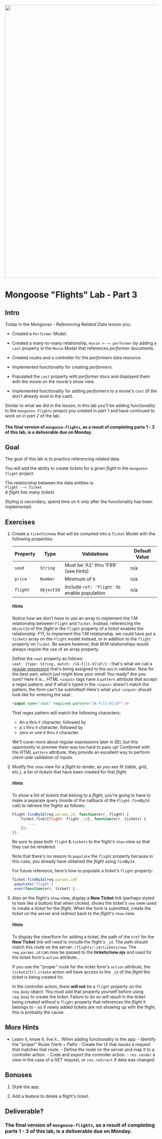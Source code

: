 <img src="https://i.imgur.com/Y74xxoD.jpg" width="900">

# Mongoose "Flights" Lab - Part 3

## Intro

Today in the _Mongoose - Referencing Related Data_ lesson you:

- Created a `Performer` Model.

- Created a many-to-many relationship, `movie >--< performer` by adding a `cast` property in the `Movie` Model that references _performer_ documents.

- Created routes and a controller for the _performers_ data resource.

- Implemented functionality for creating _performers_.

- Populated the `cast` property with _performer_ docs and displayed them with the movie on the movie's show view.

- Implemented functionality for adding _performers_ to a movie's `cast` (if the don't already exist in the cast).

Similar to what we did in the lesson, in this lab you'll be adding functionality to the `mongoose-flights` project you created in _part 1_ and have continued to work on in _part 2_ of the lab.

#### The final version of `mongoose-flights`, as a result of completing parts 1 - 3 of this lab, is a deliverable due on Monday.

## Goal

The goal of this lab is to practice referencing related data.

You will add the ability to create _tickets_ for a given _flight_ in the `mongoose-flight` project.

The relationship between the data entities is:<br>
`Flight --< Ticket`<br>
_A flight has many tickets_

Styling is secondary, spend time on it only after the functionality has been implemented.

## Exercises

1. Create a `ticketSchema` that will be compiled into a `Ticket` Model with the following properties:

   | Property | Type       | Validations                                  | Default Value |
   | -------- | ---------- | -------------------------------------------- | ------------- |
   | `seat`   | `String`   | Must be 'A1' thru 'F99' (see hints)          | n/a           |
   | `price`  | `Number`   | Minimum of `0`                               | n/a           |
   | `flight` | `ObjectId` | Include `ref: 'Flight'` to enable population | n/a           |

   ##### Hints

   Notice how we don't _have_ to use an array to implement the 1:M relationship between `Flight` and `Ticket`. Instead, referencing the `ObjectId` of the _flight_ in the `flight` property of a _ticket_ enables the relationship. FYI, to implement this 1:M relationship, we _could_ have put a `tickets` array on the `Flight` model instead, or in addition to the `flight` property on `Ticket`. Be aware however, that M:M relationships would always require the use of an array property.

   Define the `seat` property as follows:<br>`seat: {type: String, match: /[A-F][1-9]\d?/}` - that's what we call a [regular expression](https://en.wikipedia.org/wiki/Regular_expression) that's being assigned to the `match` validator. Now for the best part, which just might blow your mind! You ready? Are you sure? Here it is... HTML `<input>` tags have a `pattern` attribute that accept a regex pattern; and if what's typed in the `<input>` doesn't match the pattern, the form can't be submitted! Here's what your `<input>` should look like for entering the seat:

   ```html
   <input name="seat" required pattern="[A-F][1-9]\d?" />
   ```

   That regex pattern will match the following characters:

   - An `A` thru `F` character, followed by
   - a `1` thru `9` character, followed by
   - zero or one `0` thru `9` character.

   We'll cover more about regular expressions later in SEI, but this opportunity to preview them was too hard to pass up! Combined with the HTML `pattern` attribute, they provide an excellent way to perform _client-side_ validation of inputs.

2. Modify the `show` view for a _flight_ to render, as you see fit (table, grid, etc.), a list of _tickets_ that have been created for that _flight_.

   ##### Hints

   To show a list of _tickets_ that belong to a _flight_, you're going to have to make a separate query (inside of the callback of the `Flight.findById` call) to retrieve the flights as follows:

   ```js
   Flight.findById(req.params.id, function(err, flight) {
       Ticket.find({flight: flight._id}, function(err, tickets) {
           ...
       });
   });
   ```

   Be sure to pass both `flight` & `tickets` to the flight's `show` view so that they can be rendered.

   Note that there's no reason to `populate` the `flight` property because in this case, you already have obtained the _flight_ using `findById`.

   For future reference, here's how to populate a _ticket's_ `flight` property:

   ```js
   Ticket.findById(req.params.id)
   .populate('flight')
   .exec(function(err, ticket) {...
   ```

3. Also on the flight's `show` view, display a **New Ticket** link (perhaps styled to look like a button) that when clicked, shows the ticket's `new` view used to create a _ticket_ for the _flight_. When the form is submitted, create the _ticket_ on the server and redirect back to the _flight's_ `show` view.

   ##### Hints

   To display the view/form for adding a ticket, the path of the `href` for the **New Ticket** link will need to include the flight's `_id`. The path should match this route on the server: `/flights/:id/tickets/new`. The `req.params.id` can now be passed to the **tickets/new.ejs** and used for the ticket form's `action` attribute...

   If you use the "proper" route for the ticket form's `action` attribute, the `ticketsCtrl.create` action will have access to the `_id` of the _flight_ the _ticket_ is being created for.

   In the controller action, there **will not** be a `flight` property on the `req.body` object. You must add that property yourself before using `req.body` to create the _ticket_. Failure to do so will result in the _ticket_ being created without a `flight` property that references the _flight_ it belongs to - so if newly added tickets are not showing up with the flight, this is probably the cause.

## More Hints

- Learn it, know it, live it... When adding functionality to the app: - Identify the "proper" Route (Verb + Path) - Create the UI that issues a request that matches that route. - Define the route on the server and map it to a controller action. - Code and export the controller action. - `res.render` a view in the case of a GET request, or `res.redirect` if data was changed.

## Bonuses

1. Style the app.

2. Add a feature to delete a flight's _ticket_.

## Deliverable?

### The final version of `mongoose-flights`, as a result of completing parts 1 - 3 of this lab, is a deliverable due on Monday.
